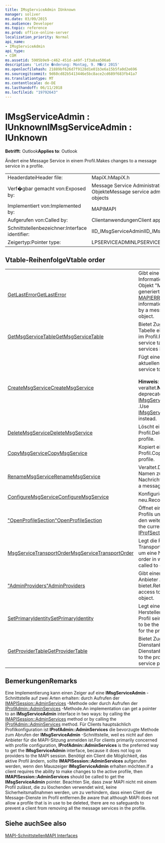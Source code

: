 ```yaml
---
title: IMsgServiceAdmin IUnknown
manager: soliver
ms.date: 03/09/2015
ms.audience: Developer
ms.topic: reference
ms.prod: office-online-server
localization_priority: Normal
api_name:
- IMsgServiceAdmin
api_type:
- COM
ms.assetid: 5905b9e9-c462-451d-a49f-1f3a8aa506a6
description: 'Letzte �nderung: Montag, 9. M�rz 2015'
ms.openlocfilehash: 21889bf626d7f9128d1e01b3e6a15b5fa0d2e696
ms.sourcegitcommit: 9d60cd82b5413446e5bc8ace2cd689f683fb41a7
ms.translationtype: MT
ms.contentlocale: de-DE
ms.lasthandoff: 06/11/2018
ms.locfileid: "19792643"
---
```

# <a name="imsgserviceadmin--iunknown"></a><span data-ttu-id="90d0a-103">IMsgServiceAdmin : IUnknown</span><span class="sxs-lookup"><span data-stu-id="90d0a-103">IMsgServiceAdmin : IUnknown</span></span>

  
  
<span data-ttu-id="90d0a-104">**Betrifft**: Outlook</span><span class="sxs-lookup"><span data-stu-id="90d0a-104">**Applies to**: Outlook</span></span> 
  
<span data-ttu-id="90d0a-105">Ändert eine Message Service in einem Profil.</span><span class="sxs-lookup"><span data-stu-id="90d0a-105">Makes changes to a message service in a profile.</span></span>
  
|||
|:-----|:-----|
|<span data-ttu-id="90d0a-106">Headerdatei</span><span class="sxs-lookup"><span data-stu-id="90d0a-106">Header file:</span></span>  <br/> |<span data-ttu-id="90d0a-107">MapiX.h</span><span class="sxs-lookup"><span data-stu-id="90d0a-107">MapiX.h</span></span>  <br/> |
|<span data-ttu-id="90d0a-108">Verf�gbar gemacht von:</span><span class="sxs-lookup"><span data-stu-id="90d0a-108">Exposed by:</span></span>  <br/> |<span data-ttu-id="90d0a-109">Message Service Administration-Objekte</span><span class="sxs-lookup"><span data-stu-id="90d0a-109">Message service administration objects</span></span>  <br/> |
|<span data-ttu-id="90d0a-110">Implementiert von:</span><span class="sxs-lookup"><span data-stu-id="90d0a-110">Implemented by:</span></span>  <br/> |<span data-ttu-id="90d0a-111">MAPI</span><span class="sxs-lookup"><span data-stu-id="90d0a-111">MAPI</span></span>  <br/> |
|<span data-ttu-id="90d0a-112">Aufgerufen von:</span><span class="sxs-lookup"><span data-stu-id="90d0a-112">Called by:</span></span>  <br/> |<span data-ttu-id="90d0a-113">Clientanwendungen</span><span class="sxs-lookup"><span data-stu-id="90d0a-113">Client applications</span></span>  <br/> |
|<span data-ttu-id="90d0a-114">Schnittstellenbezeichner:</span><span class="sxs-lookup"><span data-stu-id="90d0a-114">Interface identifier:</span></span>  <br/> |<span data-ttu-id="90d0a-115">IID_IMsgServiceAdmin</span><span class="sxs-lookup"><span data-stu-id="90d0a-115">IID_IMsgServiceAdmin</span></span>  <br/> |
|<span data-ttu-id="90d0a-116">Zeigertyp:</span><span class="sxs-lookup"><span data-stu-id="90d0a-116">Pointer type:</span></span>  <br/> |<span data-ttu-id="90d0a-117">LPSERVICEADMIN</span><span class="sxs-lookup"><span data-stu-id="90d0a-117">LPSERVICEADMIN</span></span>  <br/> |
   
## <a name="vtable-order"></a><span data-ttu-id="90d0a-118">Vtable-Reihenfolge</span><span class="sxs-lookup"><span data-stu-id="90d0a-118">Vtable order</span></span>

|||
|:-----|:-----|
|[<span data-ttu-id="90d0a-119">GetLastError</span><span class="sxs-lookup"><span data-stu-id="90d0a-119">GetLastError</span></span>](imsgserviceadmin-getlasterror.md) <br/> |<span data-ttu-id="90d0a-120">Gibt eine [MAPIERROR](mapierror.md) -Struktur, die Informationen über die letzten von einem Objekt "Message" Service Administration generierten Fehler enthält.</span><span class="sxs-lookup"><span data-stu-id="90d0a-120">Returns a [MAPIERROR](mapierror.md) structure that contains information about the last error generated by a message service administration object.</span></span>  <br/> |
|[<span data-ttu-id="90d0a-121">GetMsgServiceTable</span><span class="sxs-lookup"><span data-stu-id="90d0a-121">GetMsgServiceTable</span></span>](imsgserviceadmin-getmsgservicetable.md) <br/> |<span data-ttu-id="90d0a-122">Bietet Zugriff auf die Nachricht Service Tabelle eine Liste der Nachrichtendienste im Profil.</span><span class="sxs-lookup"><span data-stu-id="90d0a-122">Provides access to the message service table, a list of the message services in the profile.</span></span>  <br/> |
|[<span data-ttu-id="90d0a-123">CreateMsgService</span><span class="sxs-lookup"><span data-stu-id="90d0a-123">CreateMsgService</span></span>](imsgserviceadmin-createmsgservice.md) <br/> |<span data-ttu-id="90d0a-124">Fügt einen Nachrichtendienst zum aktuellen Profil hinzu.</span><span class="sxs-lookup"><span data-stu-id="90d0a-124">Adds a message service to the current profile.</span></span>  <br/> <br/><span data-ttu-id="90d0a-125">**Hinweis**: Diese Methode ist veraltet.</span><span class="sxs-lookup"><span data-stu-id="90d0a-125">**NOTE**: This method is deprecated.</span></span> <span data-ttu-id="90d0a-126">Verwenden Sie stattdessen [IMsgServiceAdmin2::CreateMsgServiceEx](imsgserviceadmin2-createmsgserviceex.md) .</span><span class="sxs-lookup"><span data-stu-id="90d0a-126">Use [IMsgServiceAdmin2::CreateMsgServiceEx](imsgserviceadmin2-createmsgserviceex.md) instead.</span></span>           |
|[<span data-ttu-id="90d0a-127">DeleteMsgService</span><span class="sxs-lookup"><span data-stu-id="90d0a-127">DeleteMsgService</span></span>](imsgserviceadmin-deletemsgservice.md) <br/> |<span data-ttu-id="90d0a-128">Löscht eine Message Service aus einem Profil.</span><span class="sxs-lookup"><span data-stu-id="90d0a-128">Deletes a message service from a profile.</span></span>  <br/> |
|[<span data-ttu-id="90d0a-129">CopyMsgService</span><span class="sxs-lookup"><span data-stu-id="90d0a-129">CopyMsgService</span></span>](imsgserviceadmin-copymsgservice.md) <br/> |<span data-ttu-id="90d0a-130">Kopiert eine Message Service in einem Profil.</span><span class="sxs-lookup"><span data-stu-id="90d0a-130">Copies a message service into a profile.</span></span>  <br/> |
|[<span data-ttu-id="90d0a-131">RenameMsgService</span><span class="sxs-lookup"><span data-stu-id="90d0a-131">RenameMsgService</span></span>](imsgserviceadmin-renamemsgservice.md) <br/> |<span data-ttu-id="90d0a-132">Veraltet.</span><span class="sxs-lookup"><span data-stu-id="90d0a-132">Deprecated.</span></span> <span data-ttu-id="90d0a-133">Weist einen neuen Namen zu einem Nachrichtendienst.</span><span class="sxs-lookup"><span data-stu-id="90d0a-133">Assigns a new name to a message service.</span></span>  <br/> |
|[<span data-ttu-id="90d0a-134">ConfigureMsgService</span><span class="sxs-lookup"><span data-stu-id="90d0a-134">ConfigureMsgService</span></span>](imsgserviceadmin-configuremsgservice.md) <br/> |<span data-ttu-id="90d0a-135">Konfiguriert einen Message-Dienst neu.</span><span class="sxs-lookup"><span data-stu-id="90d0a-135">Reconfigures a message service.</span></span>  <br/> |
|[<span data-ttu-id="90d0a-136">"OpenProfileSection"</span><span class="sxs-lookup"><span data-stu-id="90d0a-136">OpenProfileSection</span></span>](imsgserviceadmin-openprofilesection.md) <br/> |<span data-ttu-id="90d0a-137">Öffnet einen Abschnitt des aktuellen Profils und gibt einen Zeiger [IProfSect](iprofsectimapiprop.md) für den weiteren Zugriff.</span><span class="sxs-lookup"><span data-stu-id="90d0a-137">Opens a section of the current profile and returns an [IProfSect](iprofsectimapiprop.md) pointer for further access.</span></span>  <br/> |
|[<span data-ttu-id="90d0a-138">MsgServiceTransportOrder</span><span class="sxs-lookup"><span data-stu-id="90d0a-138">MsgServiceTransportOrder</span></span>](imsgserviceadmin-msgservicetransportorder.md) <br/> |<span data-ttu-id="90d0a-139">Legt die Reihenfolge, in welcher, die Transport Anbieter aufgerufen werden, um eine Nachricht zu übermitteln.</span><span class="sxs-lookup"><span data-stu-id="90d0a-139">Sets the order in which transport providers are called to deliver a message.</span></span>  <br/> |
|[<span data-ttu-id="90d0a-140">"AdminProviders"</span><span class="sxs-lookup"><span data-stu-id="90d0a-140">AdminProviders</span></span>](imsgserviceadmin-adminproviders.md) <br/> |<span data-ttu-id="90d0a-141">Gibt einen Zeiger, der Zugriff auf ein Anbieter Administration-Objekt bietet.</span><span class="sxs-lookup"><span data-stu-id="90d0a-141">Returns a pointer that provides access to a provider administration object.</span></span>  <br/> |
|[<span data-ttu-id="90d0a-142">SetPrimaryIdentity</span><span class="sxs-lookup"><span data-stu-id="90d0a-142">SetPrimaryIdentity</span></span>](imsgserviceadmin-setprimaryidentity.md) <br/> |<span data-ttu-id="90d0a-143">Legt eine Message Service hat der Hersteller der primäre Identität für das Profil sein.</span><span class="sxs-lookup"><span data-stu-id="90d0a-143">Designates a message service to be the supplier of the primary identity for the profile.</span></span>  <br/> |
|[<span data-ttu-id="90d0a-144">GetProviderTable</span><span class="sxs-lookup"><span data-stu-id="90d0a-144">GetProviderTable</span></span>](imsgserviceadmin-getprovidertable.md) <br/> |<span data-ttu-id="90d0a-145">Bietet Zugriff auf die Tabelle Dienstanbieter, eine Liste der Dienstanbieter im Profil.</span><span class="sxs-lookup"><span data-stu-id="90d0a-145">Provides access to the provider table, a listing of the service providers in the profile.</span></span>  <br/> |
   
## <a name="remarks"></a><span data-ttu-id="90d0a-146">Bemerkungen</span><span class="sxs-lookup"><span data-stu-id="90d0a-146">Remarks</span></span>

<span data-ttu-id="90d0a-147">Eine Implementierung kann einen Zeiger auf eine **IMsgServiceAdmin** -Schnittstelle auf zwei Arten erhalten: durch Aufrufen der [IMAPISession::AdminServices](imapisession-adminservices.md) -Methode oder durch Aufrufen der [IProfAdmin::AdminServices](iprofadmin-adminservices.md) -Methode.</span><span class="sxs-lookup"><span data-stu-id="90d0a-147">An implementation can get a pointer to an **IMsgServiceAdmin** interface in two ways: by calling the [IMAPISession::AdminServices](imapisession-adminservices.md) method or by calling the [IProfAdmin::AdminServices](iprofadmin-adminservices.md) method.</span></span> <span data-ttu-id="90d0a-148">Für Clients hauptsächlich Profilkonfiguration ist **IProfAdmin::AdminServices** die bevorzugte Methode zum Abrufen der **IMsgServiceAdmin** -Schnittstelle, weil es nicht auf den Anbieter für die MAPI-Sitzung anmelden ist.</span><span class="sxs-lookup"><span data-stu-id="90d0a-148">For clients primarily concerned with profile configuration, **IProfAdmin::AdminServices** is the preferred way to get the **IMsgServiceAdmin** interface, because it does not log on providers to the MAPI session.</span></span> <span data-ttu-id="90d0a-149">Benötigt ein Client die Möglichkeit, das aktive Profil ändern, sollte **IMAPISession::AdminServices** aufgerufen werden, wenn den Mauszeiger **IMsgServiceAdmin** erhalten möchten.</span><span class="sxs-lookup"><span data-stu-id="90d0a-149">If a client requires the ability to make changes to the active profile, then **IMAPISession::AdminServices** should be called to get the **IMsgServiceAdmin** pointer.</span></span> <span data-ttu-id="90d0a-150">Beachten Sie, dass zwar MAPI nicht mit einem Profil zulässt, die zu löschenden verwendet wird, keine Sicherheitsmaßnahmen werden, um zu verhindern, dass einen Client die Message-Dienste im Profil entfernen.</span><span class="sxs-lookup"><span data-stu-id="90d0a-150">Be aware that although MAPI does not allow a profile that is in use to be deleted, there are no safeguards to prevent a client from removing all the message services in the profile.</span></span> 
  
## <a name="see-also"></a><span data-ttu-id="90d0a-151">Siehe auch</span><span class="sxs-lookup"><span data-stu-id="90d0a-151">See also</span></span>



[<span data-ttu-id="90d0a-152">MAPI-Schnittstellen</span><span class="sxs-lookup"><span data-stu-id="90d0a-152">MAPI Interfaces</span></span>](mapi-interfaces.md)

